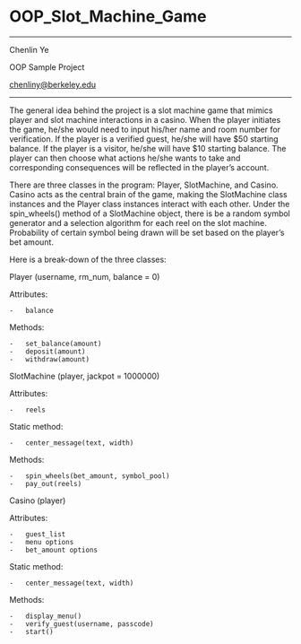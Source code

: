 # OOP_Slot_Machine_Game

***
Chenlin Ye

OOP Sample Project

chenliny@berkeley.edu
***

The general idea behind the project is a slot machine game that mimics player and slot machine interactions in a casino. When the player initiates the game, he/she would need to input his/her name and room number for verification. If the player is a verified guest, he/she will have $50 starting balance. If the player is a visitor, he/she will have $10 starting balance. The player can then choose what actions he/she wants to take and corresponding consequences will be reflected in the player’s account. 

There are three classes in the program: Player, SlotMachine, and Casino. Casino acts as the central brain of the game, making the SlotMachine class instances and the Player class instances interact with each other. Under the spin_wheels() method of a SlotMachine object, there is be a random symbol generator and a selection algorithm for each reel on the slot machine. Probability of certain symbol being drawn will be set based on the player’s bet amount.

Here is a break-down of the three classes:

Player (username, rm_num, balance = 0)

  Attributes:
  
    -	balance
    
  Methods:
  
    -	set_balance(amount)
    -	deposit(amount)
    -	withdraw(amount)


SlotMachine (player, jackpot = 1000000)

  Attributes:
  
    -	reels
    
  Static method:
  
    -	center_message(text, width)
    
  Methods:
  
    -	spin_wheels(bet_amount, symbol_pool)
    -	pay_out(reels)


Casino (player)

  Attributes:
  
    -	guest_list
    -	menu options
    -	bet_amount options
    
  Static method:
  
    -	center_message(text, width)
    
  Methods:
  
    -	display_menu()
    -	verify_guest(username, passcode)
    -	start()
